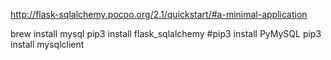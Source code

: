http://flask-sqlalchemy.pocoo.org/2.1/quickstart/#a-minimal-application

brew install mysql
pip3 install flask_sqlalchemy
#pip3 install PyMySQL
 pip3 install mysqlclient

